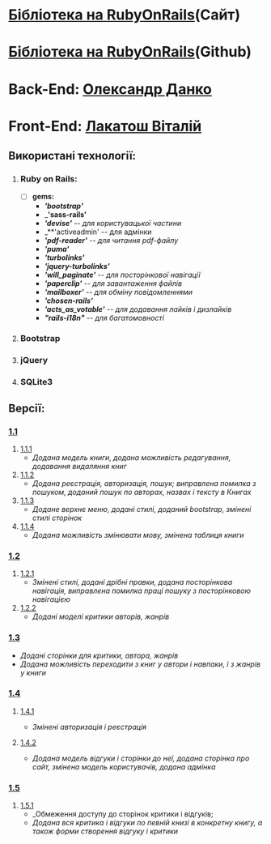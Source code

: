 # **[Бібліотека на RubyOnRails](http://library-ror.herokuapp.com/ua/)(Сайт)**
# **[Бібліотека на RubyOnRails](https://github.com/sgstriker/library-with-SQLite)(Github)**

# **Back-End: [Олександр Данко](https://github.com/usertrav)**
# **Front-End: [Лакатош Віталій](https://github.com/lakatoshv)**


## **Використані технології:**
1. ### **Ruby on Rails:**
    - [ ] **gems:**
      - _**'bootstrap'**_
      - _**'sass-rails'**
      - _**'devise'** -- для користувацької частини_
      - _**'activeadmin' -- для адмінки
      - _**'pdf-reader'** -- для читання pdf-файлу_
      - _**'puma'**_
      - _**'turbolinks'**_
      - _**'jquery-turbolinks'**_
      - _**'will_paginate'** -- для посторінкової навігації_
      - _**'paperclip'** -- для завантаження файлів_
      - _**'mailboxer'** -- для обміну повідомленнями_
      - _**'chosen-rails'**_
      - _**'acts_as_votable'** -- для додавання лайків і дизлайків_
      - _**"rails-i18n"** -- для багатомовності_
2. ### **Bootstrap**
3. ### **jQuery**
4. ### **SQLite3**
## **Версії:**
### **[1.1](https://github.com/sgstriker/library-with-SQLite/tree/library_v1)**
1. [1.1.1](https://github.com/sgstriker/library-with-SQLite/tree/library_v1)
    - _Додана модель книги, додана можливість редагування, додавання видаляння книг_
2. [1.1.2](https://github.com/sgstriker/library-with-SQLite/tree/library_v1/v1-2)
    - _Додана реєстрація, авторизація, пошук; виправлена помилка з пошуком, доданий пошук по авторах, назвах і тексту в Книгах_
3. [1.1.3](https://github.com/sgstriker/library-with-SQLite/tree/library_v1/v1-3)
    - _Додане верхнє меню, додані стилі, доданий bootstrap, змінені стилі сторінок_
4. [1.1.4](https://github.com/sgstriker/library-with-SQLite/tree/library_v1/v1-4)
      - _Додана можливість змінювати мову, змінена таблиця книги_
### **[1.2](https://github.com/sgstriker/library-with-SQLite/tree/library_v2)**
1. [1.2.1](https://github.com/sgstriker/library-with-SQLite/tree/library_v2/v2-1)
      - _Змінені стилі, додані дрібні правки, додана посторінкова навігація, виправлена помилка праці пошуку з посторінковою навігацією_
2. [1.2.2](https://github.com/sgstriker/library-with-SQLite/tree/library_v1/v2-2)
      - _Додані моделі критики авторів, жанрів_

### **[1.3](https://github.com/sgstriker/library-with-SQLite/tree/library_v3)**
- _Додані сторінки для критики, автора, жанрів_
- _Додана можливість переходити з книг у автори і навпаки, і з жанрів у книги_

### **[1.4](https://github.com/sgstriker/library-with-SQLite/tree/library_v4)**
1. [1.4.1](https://github.com/sgstriker/library-with-SQLite/tree/library_v4/v4-1)
      - _Змінені авторизація і реєстрація_

2. [1.4.2](https://github.com/sgstriker/library-with-SQLite/tree/library_v4/v4-2)
      - _Додана модель відгуки і сторінки до неї, додана сторінка про сайт, змінена модель користувачів, додана адмінка_

### **[1.5](https://github.com/sgstriker/library-with-SQLite/tree/library_v5)**
1. [1.5.1](https://github.com/sgstriker/library-with-SQLite/tree/library_v5/v5-1)
    - _Обмеження доступу до сторінок критики і відгуків; 
    - _Додана вся критика і відгуки по певній книзі в конкретну книгу, а також форми створення відгуку і критики_
